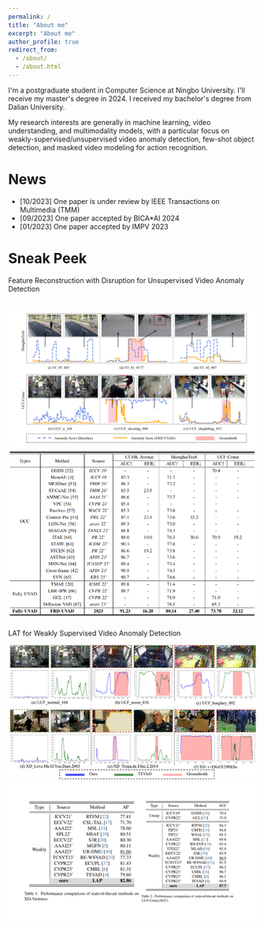 ```yaml
---
permalink: /
title: "About me"
excerpt: "About me"
author_profile: true
redirect_from: 
  - /about/
  - /about.html
---
```


I'm a postgraduate student in Computer Science at Ningbo University. I'll receive my master's degree in 2024. I received my bachelor's degree from Dalian University.

My research interests are generally in machine learning, video understanding, and multimodality models, with a particular focus on weakly-supervised/unsupervised video anomaly detection, few-shot object detection, and masked video modeling for action recognition.

News
======
* [10/2023] One paper is under review by IEEE Transactions on Multimedia (TMM)
* [09/2023] One paper accepted by BICA*AI 2024
* [01/2023] One paper accepted by IMPV 2023

Sneak Peek
======
Feature Reconstruction with Disruption for Unsupervised Video Anomaly Detection

![Qualitative Result on two benchmarks (ShanghaiTech and UCF-Crime)](/images/FRD-UVAD-1.png)
![Comparation with other SOTA methods](/images/FRD-UVAD-2.png)
-----
LAT for Weakly Supervised Video Anomaly Detection

![Qualitative Result on two benchmarks (XD-Violence and UCF-Crime)](/images/LAT-1.png)
![Comparation with other SOTA methods](/images/LAT-2.png)

